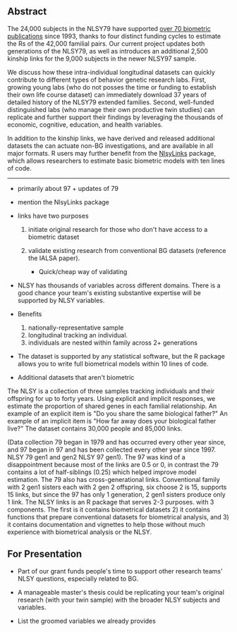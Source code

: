 Abstract
------------------------

The 24,000 subjects in the NLSY79 have supported [over 70 biometric publications](http://liveoak.github.io/NlsyLinks/research-publications.html) since 1993, thanks to four distinct funding cycles to estimate the Rs of the 42,000 familial pairs.  Our current project updates both generations of the NLSY79, as well as introduces an additional 2,500 kinship links for the 9,000 subjects in the newer NLSY97 sample.

We discuss how these intra-individual longitudinal datasets can quickly contribute to different types of behavior genetic research labs.  First, growing young labs (who do not posses the time or funding to establish their own life course dataset) can immediately download 37 years of detailed history of the NLSY79 extended families.  Second, well-funded distinguished labs (who manage their own productive twin studies) can replicate and further support their findings by leveraging the thousands of economic, cognitive, education, and health variables.

In addition to the kinship links, we have derived and released additional datasets the can actuate non-BG investigations, and are available in all major formats.  R users may further benefit from the [NlsyLinks](http://liveoak.github.io/NlsyLinks/) package, which allows researchers to estimate basic biometric models with ten lines of code.


------------------------

* primarily about 97 + updates of 79

* mention the NlsyLinks package

* links have two purposes
    1. initiate original research for those who don't have access to a biometric dataset
    2. validate existing research from conventional BG datasets (reference the IALSA paper).

        * Quick/cheap way of validating

* NLSY has thousands of variables across different domains.  There is a good chance your team's existing substantive expertise will be supported by NLSY variables.

* Benefits
    1. nationally-representative sample
    1. longitudinal tracking an individual.  
    1. individuals are nested within family across 2+ generations

* The dataset is supported by any statistical software, but the R package allows you to write full biometrical models within 10 lines of code.

* Additional datasets that aren't biometric

The NLSY is a collection of three samples tracking individuals and their offspring for up to forty years.  Using explicit and implicit responses, we estimate the proportion of shared genes in each familial relationship. An example of an explicit item is "Do you share the same biological father?" An example of an implicit item is "How far away does your biological father live?" The dataset contains 30,000 people and 85,000 links.

(Data collection 79 began in 1979 and has occurred every other year since, and 97 began in 97 and has been collected every other year since 1997. NLSY 79 gen1 and gen2 NLSY 97 gen1). The 97 was kind of a disappointment because most of the links are 0.5 or 0, in contrast the 79 contains a lot of half-siblings (0.25) which helped improve model estimation.  The 79 also has cross-generational links.  Conventional family with 2 gen1 sisters each with 2 gen 2 offspring, six choose 2 is 15, supports 15 links, but since the 97 has only 1 generation, 2 gen1 sisters produce only 1 link.  The NLSY links is an R package that serves 2-3 purposes.  with 3 components.  The first is it contains biometrical datasets 2) it contains functions that prepare conventional datasets for biometrical analysis, and 3) it contains   documentation and vignettes to help those without much experience with biometrical analysis or the NLSY.


For Presentation
---------------------

* Part of our grant funds people's time to support other research teams' NLSY questions, especially related to BG.

* A manageable master's thesis could be replicating your team's original research (with your twin sample) with the broader NLSY subjects and variables.

* List the groomed variables we already provides
